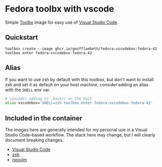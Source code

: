 # Fedora toolbx with vscode

Simple [Toolbx](https://containertoolbx.org) image for easy use of [Visual Studio Code](https://code.visualstudio.com/).

## Quickstart

```bashsh
toolbox create --image ghcr.io/geofflambeth/fedora-vscodebox:fedora-42
toolbox enter fedora-vscodebox-fedora-42
```

## Alias

If you want to use zsh by default with this toolbox, but don't want to install zsh and set it as default on your host machine, consider adding an alias with the `SHELL` env var.

```bash
# consider adding to .bashrc on the host
alias vscodebox='SHELL=zsh toolbox enter fedora-vscodebox-fedora-42'
```

## Included in the container

The images here are generally intended for my personal use in a Visual Studio Code&ndash;based workflow. The stack here may change, but I will clearly document breaking changes. 

- [Visual Studio Code](https://code.visualstudio.com/)
- [zsh](https://www.zsh.org/)
- [neovim](https://neovim.io/)
